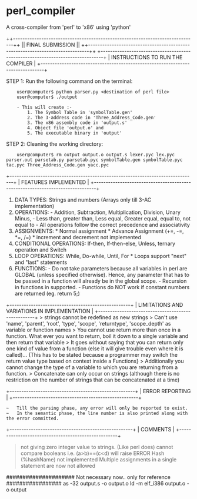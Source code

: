 # perl_compiler
A cross-compiler from 'perl' to 'x86' using 'python'

++------------------------------------------------------------------------------++
||								FINAL SUBMISSION								||
++------------------------------------------------------------------------------++
+-------------------------------------------------------------------------------+
|	INSTRUCTIONS TO RUN THE COMPILER 											|
+-------------------------------------------------------------------------------+

STEP 1:	Run the following command on the terminal:

		user@computer$ python parser.py <destination of perl file>
		user@computer$ ./output

		- This will create :-
			1. The Symbol Table in 'symbolTable.gen'
			2. The 3-address code in 'Three_Address_Code.gen'
			3. The x86 assembly code in 'output.s'
			4. Object file 'output.o' and
			5. The executable binary in 'output'

STEP 2: Cleaning the working directory:

		user@computer$ rm output output.o output.s lexer.pyc lex.pyc parser.out parsetab.py parsetab.pyc symbolTable.gen symbolTable.pyc tac.pyc Three_Address_Code.gen yacc.pyc

+-------------------------------------------------------------------------------+
|	FEATURES IMPLEMENTED														|
+-------------------------------------------------------------------------------+
1. DATA TYPES: Strings and numbers (Arrays only till 3-AC implementation)
2. OPERATIONS: 	- Addition, Subtraction, Multiplication, Division, Unary Minus,
				- Less than, greater than, Less equal, Greater equal, equal to, not equal to
				- All operations follow the correct precedence and associativity
3. ASSIGNMENTS:	*	Normal assignment
				*	Advance Assignment (+=, -=, *=, /=)
				*	increment and decrement not implemented
4. CONDITIONAL OPERATIONS: If-then, If-then-else, Unless, ternary operation and Switch
5. LOOP OPERATIONS: While, Do-while, Until, For
				* Loops support "next" and "last" statements
6. FUNCTIONS:   -	Do not take parameters because all variables in perl are GLOBAL (unless specified otherwise).
					Hence, any parameter that has to be passed in a function will already be in the global scope.
				-	Recursion in functions in supported.
				-	Functions do NOT work if constant numbers are returned (eg. return 5;)


+---------------------------------------------------+
|	LIMITATIONS AND VARIATIONS IN IMPLEMENTATION 	|
+---------------------------------------------------+
	>	strings cannot be redefined as new strings
	> 	Can't use 'name', 'parent', 'root', 'type', 'scope', 'returntype', 'scope_depth' as variable or function names
	>	You cannot use return more than once in a function. What ever you want to return, boil it down to a single variable and then return that variable
	> 	It goes without saying that you can return only one kind of value from a function (else it will give trouble even where it is called)... {This has to be stated because a programmer may switch the return value type based on context inside a Functions}
	> 	Additionally you cannot change the type of a variable to which you are returning from a function.
	>	Concatenate can only occur on strings (although there is no restriction on the number of strings that can be concatenated at a time)

+-----------------------------------------------------+
|	ERROR REPORTING									  |
+-----------------------------------------------------+

	~ 	Till the parsing phase, any error will only be reported to exist.
	~	In the semantic phase, the line number is also printed along with the error committed.

+----------------------------------------------------+
|	COMMENTS										 |
+----------------------------------------------------+

> not giving zero integer value to strings. (Like perl does)
> cannot compare booleans 
	i.e. (a>b)==(c<d) will raise ERROR
> Hash (%hashName) not implemented
> Multiple assignments in a single statement are now not allowed


##################### Not necessary now.. only for reference #################
	as -32 output.s -o output.o
	ld -m elf_i386 output.o -o output

